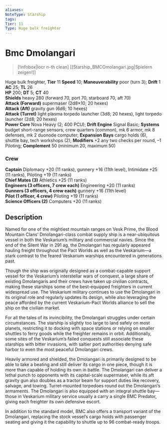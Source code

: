```yaml
---
aliases: 
NoteType: Starship
tags: 
Tier: 11
Type: Huge bulk freighter
---
```


# Bmc Dmolangari

> [!infobox|locr n-th clean]
>  [[Starship_BMCOmolangari.jpg|Spielern zeigen!]]
> 
Huge bulk freighter, **Tier**  11
**Speed** 10; **Maneuverability** poor (turn 3); **Drift** 1  
**AC** 25; **TL** 26  
**HP** 200; **DT** 5; **CT** 40  
**Shields** heavy 280 (forward 70, port 70, starboard 70, aft 70)  
**Attack (Forward)** supermaser (2d8×10; 20 hexes)  
**Attack (Aft)** gravity gun (6d6; 10 hexes)  
**Attack (Turret)** light plasma torpedo launcher (3d8; 20 hexes), light torpedo launcher (2d8; 20 hexes)  
**Power Core** Nova Heavy (2; 400 PCU); **Drift Engine** Signal Basic; **Systems** budget short-range sensors, crew quarters (common), mk 6 armor, mk 8 defenses, mk 2 duonode computer; **Expansion Bays** cargo holds (6), shuttle bay, tech workshops (2); **Modifiers** +2 any two checks per round, –1 Piloting; **Complement** 50 (minimum 20, maximum 50)

### Crew

**Captain** Diplomacy +20 (11 ranks), gunnery +16 (11th level), Intimidate +25 (11 ranks), Piloting +19 (11 ranks)  
**Chief Mates (3)** Athletics +25 (11 ranks)  
**Engineers (3 officers, 7 crew each)** Engineering +20 (11 ranks)  
**Gunners (3 officers, 4 crew each)** gunnery +16 (11th level)  
**Pilot (1 officer, 4 crew)** Piloting +19 (11 ranks)  
**Science Officers (2)** Computers +20 (11 ranks)

## Description

Named for one of the mightiest mountain ranges on Vesk Prime, the Blood Mountain Clans’ Dmolangari-class combat supply ship is a near-ubiquitous vessel in both the Veskarium’s military and commercial navies. Since the end of the Silent War in 291 ag, the Dmolangari has regularly appeared hauling freight throughout the Pact Worlds as well as the Veskarium—a stark contrast to the feared Veskarium warships encountered in generations past.  
  
Though the ship was originally designed as a combat-capable support vessel for the Veskarium’s interstellar wars of conquest, a large share of existing Dmolangaris and their crews have taken up civilian contracts, making these starships some of the best-equipped freighters in current widespread use. The Veskarium military continues to use the Dmolangari in its original role and regularly updates its design, while also leveraging the peace afforded by the current Veskarium-Pact Worlds alliance to sell the ship on the civilian market.  
  
For all the tales of its invincibility, the Dmolangari struggles under certain circumstances. The starship is slightly too large to land safely on most planets, restricting it to docking with space stations or relying on smaller shuttles to ferry goods while the freighter remains in orbit. Additionally, some sites of the Veskarium’s failed conquests still associate these starships with bitter invasions, with saltier port authorities denying safe harbor to even the most peaceful Dmolangari crews.  
  
Heavily armored and shielded, the Dmolangari is primarily designed to be able to take a beating and still deliver its cargo in one piece, though it is more than capable of holding its own in battle. The Dmolangari can deliver a lethal punch to opponents with its capital-scale supermaser, while its aft gravity gun also doubles as a tractor beam for support duties like recovery, salvage, and towing. Turret-mounted torpedoes round out the Dmolangari’s armaments. The Dmolangari is also equipped with an integral shuttle bay—those in Veskarium military service usually a carry a single BMC Predator, giving each freighter its own defensive escort.  
  
In addition to the standard model, BMC also offers a transport variant of the Dmolangari, replacing the stock vessel’s cargo holds with passenger seating and giving it the capability to shuttle up to 96 combat-ready troops.
